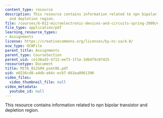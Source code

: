 ```yaml
---
content_type: resource
description: This resource contains information related to npn bipolar transistor
  and depletion region.
file: /courses/6-012-microelectronic-devices-and-circuits-spring-2009/e0236cd8a4dbe64cecb7663aa0961396_MIT6_012S09_pset06.pdf
file_type: application/pdf
learning_resource_types:
- Assignments
license: https://creativecommons.org/licenses/by-nc-sa/4.0/
ocw_type: OCWFile
parent_title: Assignments
parent_type: CourseSection
parent_uid: ce136ad3-4712-eef3-1f1e-3d64f9c87425
resourcetype: Document
title: MIT6_012S09_pset06.pdf
uid: e0236cd8-a4db-e64c-ecb7-663aa0961396
video_files:
  video_thumbnail_file: null
video_metadata:
  youtube_id: null
---
```

This resource contains information related to npn bipolar transistor and depletion region.